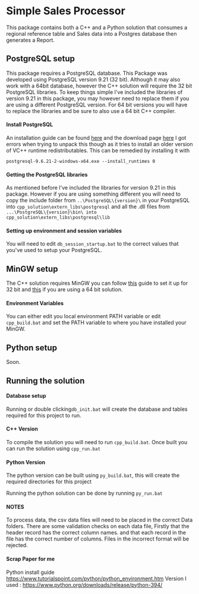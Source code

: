 # Simple Sales Processor
This package contains both a C++ and a Python solution that consumes a regional reference table and Sales data into a Postgres database then generates a Report.

## PostgreSQL setup
This package requires a PostgreSQL database. This Package was developed using PostgreSQL version 9.21 (32 bit). Although it may also work with a 64bit database, however the C++ solution will require the 32 bit PostgreSQL libraries. To keep things simple I've included the libraries of version 9.21 in this package, you may however need to replace them if you are using a different PostgreSQL version. For 64 bit versions you will have to replace the libraries and be sure to also use a 64 bit C++ compiler.
#### Install PostgreSQL
An installation guide can be found [here](https://www.tutorialspoint.com/postgresql/postgresql_environment.htm) and the download page [here](https://www.enterprisedb.com/downloads/postgres-postgresql-downloads)
I got errors when trying to unpack this though as it tries to install an older version of VC++ runtime redistributables. This can be remedied by installing it with
```
postgresql-9.6.21-2-windows-x64.exe --install_runtimes 0
```
#### Getting the PostgreSQL libraries
As mentioned before I've included the libraries for version 9.21 in this package. However if you are using something different you will need to copy the include folder from `..\PostgreSQL\{version}\` in your PostgreSQL into `cpp_solution\extern_libs\postgresql` and all the .dll files from 
`...\PostgreSQL\{version}\bin\ into cpp_solution\extern_libs\postgresql\lib`

#### Setting up environment and session variables
You will need to edit `db_session_startup.bat` to the correct values that you've used to setup your PostgreSQL.

## MinGW setup
The C++ solution requires MinGW you can follow [this](https://www.ics.uci.edu/~pattis/common/handouts/mingweclipse/mingw.html) guide to set it up for 32 bit and [this](https://nuwen.net/mingw.html) if you are using a 64 bit solution.

#### Environment Variables
You can either edit you local environment PATH variable or edit `cpp_build.bat` and set the PATH variable to where you have installed your MinGW.

## Python setup

Soon.

## Running the solution
#### Database setup
Running or double clicking`db_init.bat` will create the database and tables required for this project to run.

#### C++ Version
To compile the solution you will need to run `cpp_build.bat`. Once built you can run the solution using `cpp_run.bat`

#### Python Version
The python version can be built using `py_build.bat`, this will create the required directories for this project

Running the python solution can be done by running `py_run.bat`

#### NOTES
To process data, the csv data files will need to be placed in the correct Data folders. There are some validation checks on each data file, Firstly that the header record has the correct column names. and that each record in the file has the correct number of columns. Files in the incorrect format will be rejected.

#### Scrap Paper for me
Python install guide
https://www.tutorialspoint.com/python/python_environment.htm
Version I used : https://www.python.org/downloads/release/python-394/